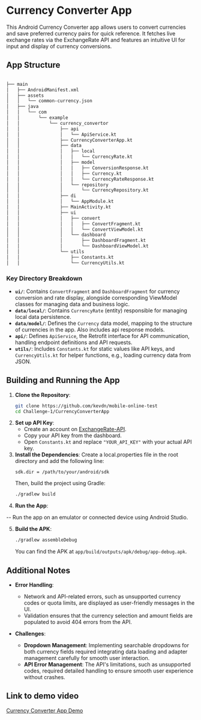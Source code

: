 # Currency Converter App

This Android Currency Converter app allows users to convert currencies and save preferred currency pairs for quick reference. It fetches live exchange rates via the ExchangeRate API and features an intuitive UI for input and display of currency conversions.

## App Structure

```bash

├── main
│   ├── AndroidManifest.xml
│   ├── assets
│   │   └── common-currency.json
│   ├── java
│   │   └── com
│   │       └── example
│   │           └── currency_convertor
│   │               ├── api
│   │               │   └── ApiService.kt
│   │               ├── CurrencyConverterApp.kt
│   │               ├── data
│   │               │   ├── local
│   │               │   │   └── CurrencyRate.kt
│   │               │   ├── model
│   │               │   │   ├── ConversionResponse.kt
│   │               │   │   ├── Currency.kt
│   │               │   │   └── CurrencyRateResponse.kt
│   │               │   └── repository
│   │               │       └── CurrencyRepository.kt
│   │               ├── di
│   │               │   └── AppModule.kt
│   │               ├── MainActivity.kt
│   │               ├── ui
│   │               │   ├── convert
│   │               │   │   ├── ConvertFragment.kt
│   │               │   │   └── ConvertViewModel.kt
│   │               │   └── dashboard
│   │               │       ├── DashboardFragment.kt
│   │               │       └── DashboardViewModel.kt
│   │               └── utils
│   │                   ├── Constants.kt
│   │                   └── CurrencyUtils.kt

```

### Key Directory Breakdown

- **`ui/`**: Contains `ConvertFragment` and `DashboardFragment` for currency conversion and rate display, alongside corresponding ViewModel classes for managing data and business logic.
- **`data/local/`**: Contains `CurrencyRate` (entity) responsible for managing local data persistence.
- **`data/model/`**: Defines the `Currency` data model, mapping to the structure of currencies in the app. Also includes api response models.
- **`api/`**: Defines `ApiService`, the Retrofit interface for API communication, handling endpoint definitions and API requests.
- **`utils/`**: Includes `Constants.kt` for static values like API keys, and `CurrencyUtils.kt` for helper functions, e.g., loading currency data from JSON.


## Building and Running the App

1. **Clone the Repository**:
   ```bash
   git clone https://github.com/kevdn/mobile-online-test
   cd Challenge-1/CurrencyConverterApp
   
2. **Set up API Key**:
   - Create an account on [ExchangeRate-API](https://www.exchangerate-api.com/).
   - Copy your API key from the dashboard.
   - Open `Constants.kt` and replace `"YOUR_API_KEY"` with your actual API key.
3. **Install the Dependencies**:
    Create a local.properties file in the root directory and add the following line:
    ```properties
   sdk.dir = /path/to/your/android/sdk
   ```
   Then, build the project using Gradle:
   ```bash
   ./gradlew build
   ```
4. **Run the App**:

-- Run the app on an emulator or connected device using Android Studio.

5. **Build the APK**:
   ```bash
   ./gradlew assembleDebug
   ```
   You can find the APK at `app/build/outputs/apk/debug/app-debug.apk`.
 
## Additional Notes

- **Error Handling**:
    - Network and API-related errors, such as unsupported currency codes or quota limits, are displayed as user-friendly messages in the UI.
    - Validation ensures that the currency selection and amount fields are populated to avoid 404 errors from the API.

- **Challenges**:
    - **Dropdown Management**: Implementing searchable dropdowns for both currency fields required integrating data loading and adapter management carefully for smooth user interaction.
    - **API Error Management**: The API's limitations, such as unsupported codes, required detailed handling to ensure smooth user experience without crashes.

## Link to demo video

[Currency Converter App Demo](https://drive.google.com/file/d/1uDNsmSoqhENJeKrDd7OZjAs8uWJfSs0h/view?usp=sharing)